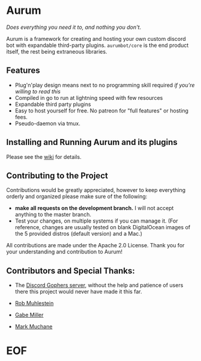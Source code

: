 # Aurum
*Does everything you need it to, and nothing you don't*.

Aurum is a framework for creating and hosting your own custom discord bot with expandable third-party plugins. `aurumbot/core` is the end product itself, the rest being extraneous libraries.

## Features

- Plug'n'play design means next to no programming skill required *if you're willing to read this*
- Compiled in go to run at lightning speed with few resources
- Expandable third party plugins
- Easy to host yourself for free. No patreon for "full features" or hosting fees.
- Pseudo-daemon via tmux.

## Installing and Running Aurum and its plugins

Please see the [wiki](https://github.com/aurumbot/core/wiki) for details.

## Contributing to the Project

Contributions would be greatly appreciated, however to keep everything orderly and organized please make sure of the following:
- **make all requests on the development branch.** I will not accept anything to the master branch.
- Test your changes, on multiple systems if you can manage it. (For reference, changes are usually tested on blank DigitalOcean images of the 5 provided distros (default version) and a Mac.)

All contributions are made under the Apache 2.0 License. Thank you for your understanding and contribution to Aurum!

## Contributors and Special Thanks:

- The [Discord Gophers server](https://discord.gg/PcAaUG8), without the help and patience of users there this project would never have made it this far.

- [Rob Muhlestein](https://github.com/robmuh)
- [Gabe Miller](https://github.com/gabeart10)
- [Mark Muchane](https://github.com/muchanem)

# EOF
